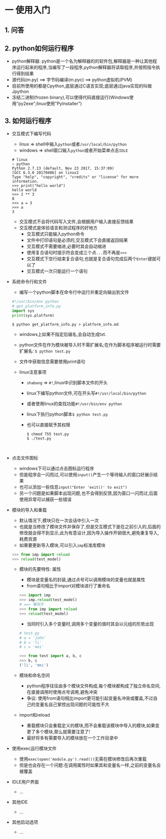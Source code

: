 # 一 使用入门

## 1. 问答

## 2. python如何运行程序

- python解释器: python是一个名为解释器的的软件包,解释器是一种让其他程序运行起来的程序,当编写了一段程序,python解释器将读取程序,并按照指令执行得到结果
- 源代码(m.py) ==> 字节码编译(m.pyc) ==> python虚拟机(PVM)
- 目前所使用的都是Cpython,底层通过C语言实现;底层通过java实现的叫做Jpython
- 冻结二进制(frozen binary),可以使得代码直接运行(Windows使用"py2exe";linux使用"PyInstaller")

## 3. 如何运行程序

- 交互模式下编写代码

  - linux => shell中输入`python`或者`/usr/local/bin/python`
  - windows => shell窗口输入`python`或者开始菜单点击`IDLE`

  ```shell
  # linux
  ~ python
  Python 2.7.13 (default, Nov 23 2017, 15:37:09) 
  [GCC 6.3.0 20170406] on linux2
  Type "help", "copyright", "credits" or "license" for more information.
  >>> print("hello world")
  hello world
  >>> 2 ** 3
  8
  >>> a = 3
  >>> a
  3
  ```

  - 交互模式不会将代码写入文件,会根据用户输入直接反馈结果
  - 交互模式是体验语言和测试程序的好地方
    - 交互模式只能输入python命令
    - 文件中打印语句是必须的,交互模式下会直接返回结果
    - 交互模式不需要缩进,必要时其会自动缩进
    - 使用复合语句时提示符会变成三个点`...`而不再是`>>>`
    - 交互模式下空行结束复合语句,也就是复合语句完成后两个`Enter`键就可以了
    - 交互模式一次只能运行一个语句

- 系统命令行和文件

  - 编写一个python脚本在命令行中运行并重定向输出到文件

  ```python
  #!/usr/bin/env python
  # get_platform_info.py
  import sys
  print(sys.platform)
  ```

  ```shell
  $ python get_platform_info.py > platform_info.md
  ```

  - windows上如果不指定后缀名,会自动生成txt.

  - python文件在作为模块被导入时不需扩展名;在作为脚本程序被运行时需要扩展名: `$ python test.py`

  - 文件中获取信息需要使用print语句

  - linux注意事项

    - `shabang` => `#!`,linux中识别脚本文件的开头

    - linux下编写python文件,可在开头写`#!/usr/local/bin/python`

    - 或者使用linux的查找功能`#!/usr/bin/env python`

    - linux下执行python脚本`$ python test.py`

    - 也可以直接赋予其权限

      ```shell
      $ chmod 755 test.py
      $ ./test.py
      ```

      ​

- 点击文件图标

  - windows下可以通过点击图标运行程序
  - 但是程序会一闪而过,可以使用`input()`产生一个等待输入的窗口好展示结果
  - 也可以添加一些信息`input("Enter 'exit()' to exit")`
  - 另一个问题是如果脚本出现问题,也不会得到反馈,因为窗口一闪而过,后面使用异常可以捕获一些错误

- 模块的导入和重载

  - 默认情况下,模块只在一次会话中引入一次
  - 也就是当修改了模块文件并保存了,但是交互模式下是在之前引入的,后面的修改就会得不到显示,此为有意设计,因为导入操作开销很大,避免重复导入,耗费资源
  - 如果要更新导入模块,可以引入`imp`标准库模块

  ```python
  >>> from imp import reload
  >>> reload(test_model)
  ```

  - 模块的先要特性: 属性

    - 模块是变量名的封装,通过点号可以调用模块的变量也就是属性
    - from语句相比于import对模块进行了重命名

    ```python
    >>> import imp
    >>> imp.reload(test_model)
    # ==> 等同于
    >>> from imp import reload
    >>> reload(test_model)
    ```

    - 当同时引入多个变量时,调用多个变量的值时其会以元组的形势出现

    ```python
    # test.py
    # a = 'john'
    # b = 'li'
    # c = 'mei'

    >>> from test import a, b, c
    >>> b, c
    ('li', 'mei')
    ```

  - 模块和命名空间

    - python程序往往由多个模块文件构成,每个模块都构成了独立命名空间,在直接调用时使用点号调用,避免冲突
    - 争议: 使用from语句相比import更可能引起变量名冲突或覆盖,不过自己的变量名自己掌控出现问题的可能性不大

  - import和reload

    - 重载模块只会重载定义的模块,而不会重载该模块中导入的模块,如果变更了多个模块,那么就需要注意了!
    - 最好将多有需要导入的模块放在一个工作目录中

- 使用exec运行模块文件

  - 使用`exec(open('module.py').read())`无需在模块修改后再次重载
  - 但是也会存在一个问题:在调用属性时如果其和变量名一样,之前的变量名会被覆盖

- IDLE用户界面

  - ...

- 其他IDE

  - ...

- 其他启动选项

  - ...